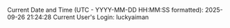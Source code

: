 Current Date and Time (UTC - YYYY-MM-DD HH:MM:SS formatted): 2025-09-26 21:24:28
Current User's Login: luckyaiman
